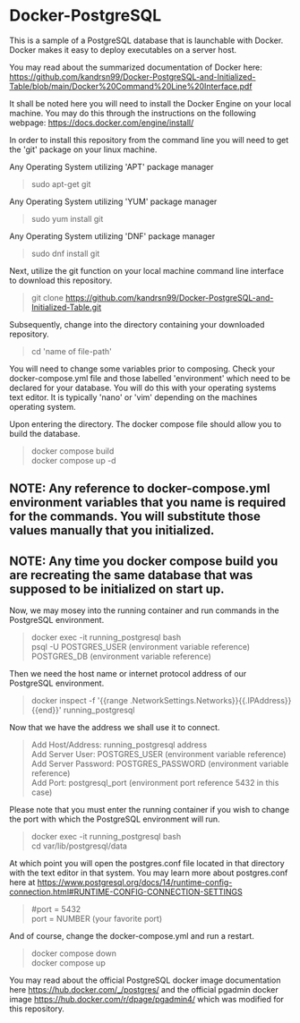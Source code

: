 # Docker-PostgreSQL

This is a sample of a PostgreSQL database that is launchable with Docker. Docker makes it easy to deploy executables on a server host.

You may read about the summarized documentation of Docker here: https://github.com/kandrsn99/Docker-PostgreSQL-and-Initialized-Table/blob/main/Docker%20Command%20Line%20Interface.pdf

It shall be noted here you will need to install the Docker Engine on your local machine. You may do this through the instructions on the following webpage: https://docs.docker.com/engine/install/

In order to install this repository from the command line you will need to get the 'git' package on your linux machine.

Any Operating System utilizing 'APT' package manager
> sudo apt-get git

Any Operating System utilizing 'YUM' package manager
> sudo yum install git

Any Operating System utilizing 'DNF' package manager
> sudo dnf install git

Next, utilize the git function on your local machine command line interface to download this repository.
> git clone https://github.com/kandrsn99/Docker-PostgreSQL-and-Initialized-Table.git

Subsequently, change into the directory containing your downloaded repository. 
> cd 'name of file-path'

You will need to change some variables prior to composing. Check your docker-compose.yml file and those labelled 'environment' which need to be declared for your database. You will do this with your operating systems text editor. It is typically 'nano' or 'vim' depending on the machines operating system.

Upon entering the directory. The docker compose file should allow you to build the database.
> docker compose build\
> docker compose up -d

## NOTE: Any reference to docker-compose.yml environment variables that you name is required for the commands. You will substitute those values manually that you initialized.
## NOTE: Any time you docker compose build you are recreating the same database that was supposed to be initialized on start up.

Now, we may mosey into the running container and run commands in the PostgreSQL environment.
> docker exec -it running_postgresql bash\
> psql -U POSTGRES_USER (environment variable reference) POSTGRES_DB (environment variable reference)

Then we need the host name or internet protocol address of our PostgreSQL environment.

> docker inspect -f '{{range .NetworkSettings.Networks}}{{.IPAddress}}{{end}}' running_postgresql

Now that we have the address we shall use it to connect.

> Add Host/Address: running_postgresql address\
> Add Server User: POSTGRES_USER (environment variable reference)\
> Add Server Password: POSTGRES_PASSWORD (environment variable reference)\
> Add Port: postgresql_port (environment port reference 5432 in this case)

Please note that you must enter the running container if you wish to change the port with which the PostgreSQL environment will run.
> docker exec -it running_postgresql bash\
> cd var/lib/postgresql/data

At which point you will open the postgres.conf file located in that directory with the text editor in that system. You may learn more about postgres.conf here at https://www.postgresql.org/docs/14/runtime-config-connection.html#RUNTIME-CONFIG-CONNECTION-SETTINGS
> #port = 5432\
> port = NUMBER (your favorite port)

And of course, change the docker-compose.yml and run a restart.
> docker compose down\
> docker compose up

You may read about the official PostgreSQL docker image documentation here https://hub.docker.com/_/postgres/ and the official pgadmin docker image https://hub.docker.com/r/dpage/pgadmin4/ which was modified for this repository.
